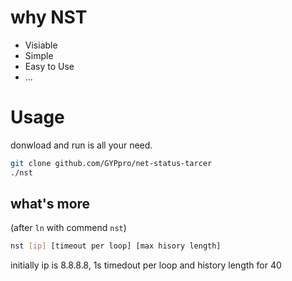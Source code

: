 # why NST

+ Visiable
+ Simple
+ Easy to Use
+ ...


# Usage

donwload and run is all your need.

```bash
git clone github.com/GYPpro/net-status-tarcer
./nst
```
## what's more

(after `ln` with commend `nst`)

```bash
nst [ip] [timeout per loop] [max hisory length]
```

initially ip is 8.8.8.8, 1s timedout per loop and history length for 40
